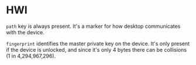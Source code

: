 # HWI

`path` key is always present. It's a marker for how desktop communicates with the device.

`fingerprint` identifies the master private key on the device. It's only present if the device is unlocked, and since it's only 4 bytes there can be collisions (1 in 4,294,967,296).


